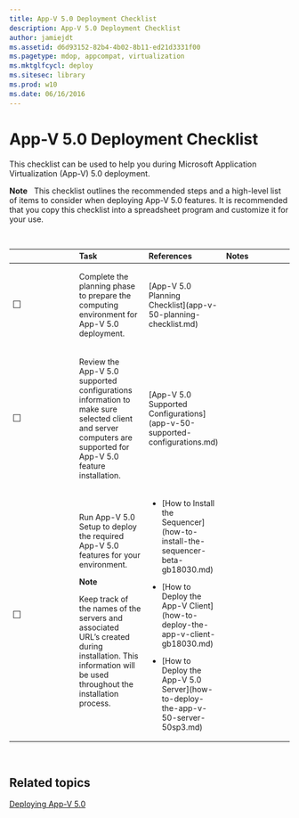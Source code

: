 ```yaml
---
title: App-V 5.0 Deployment Checklist
description: App-V 5.0 Deployment Checklist
author: jamiejdt
ms.assetid: d6d93152-82b4-4b02-8b11-ed21d3331f00
ms.pagetype: mdop, appcompat, virtualization
ms.mktglfcycl: deploy
ms.sitesec: library
ms.prod: w10
ms.date: 06/16/2016
---
```



# App-V 5.0 Deployment Checklist


This checklist can be used to help you during Microsoft Application Virtualization (App-V) 5.0 deployment.

**Note**  
This checklist outlines the recommended steps and a high-level list of items to consider when deploying App-V 5.0 features. It is recommended that you copy this checklist into a spreadsheet program and customize it for your use.

 

<table>
<colgroup>
<col width="25%" />
<col width="25%" />
<col width="25%" />
<col width="25%" />
</colgroup>
<thead>
<tr class="header">
<th align="left"></th>
<th align="left">Task</th>
<th align="left">References</th>
<th align="left">Notes</th>
</tr>
</thead>
<tbody>
<tr class="odd">
<td align="left"><img src="images/checklistbox.gif" alt="Checklist box" /></td>
<td align="left"><p>Complete the planning phase to prepare the computing environment for App-V 5.0 deployment.</p></td>
<td align="left"><p>[App-V 5.0 Planning Checklist](app-v-50-planning-checklist.md)</p></td>
<td align="left"><p></p></td>
</tr>
<tr class="even">
<td align="left"><img src="images/checklistbox.gif" alt="Checklist box" /></td>
<td align="left"><p>Review the App-V 5.0 supported configurations information to make sure selected client and server computers are supported for App-V 5.0 feature installation.</p></td>
<td align="left"><p>[App-V 5.0 Supported Configurations](app-v-50-supported-configurations.md)</p></td>
<td align="left"><p></p></td>
</tr>
<tr class="odd">
<td align="left"><img src="images/checklistbox.gif" alt="Checklist box" /></td>
<td align="left"><p>Run App-V 5.0 Setup to deploy the required App-V 5.0 features for your environment.</p>
<div class="alert">
<strong>Note</strong>  
<p>Keep track of the names of the servers and associated URL’s created during installation. This information will be used throughout the installation process.</p>
</div>
<div>
 
</div></td>
<td align="left"><p></p>
<ul>
<li><p>[How to Install the Sequencer](how-to-install-the-sequencer-beta-gb18030.md)</p></li>
<li><p>[How to Deploy the App-V Client](how-to-deploy-the-app-v-client-gb18030.md)</p></li>
<li><p>[How to Deploy the App-V 5.0 Server](how-to-deploy-the-app-v-50-server-50sp3.md)</p></li>
</ul></td>
<td align="left"><p></p></td>
</tr>
</tbody>
</table>

 






## Related topics


[Deploying App-V 5.0](deploying-app-v-50.md)

 

 





